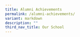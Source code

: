 ```yaml
---
title: Alumni Achievements
permalink: /alumni-achievements/
variant: markdown
description: ""
third_nav_title: Our School
---
```

